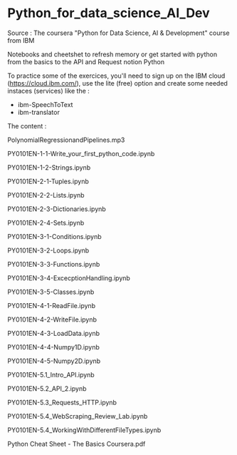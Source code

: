 # Python_for_data_science_AI_Dev
Source : The coursera "Python for Data Science, AI & Development" course from IBM

Notebooks and cheetshet to refresh memory or get started with python from the basics
to the API and Request notion Python

To practice some of the exercices, you'll need to sign up on the IBM cloud (https://cloud.ibm.com/),
use the lite (free) option and create some needed instaces (services) like the :
- ibm-SpeechToText
- ibm-translator


The content : 

 PolynomialRegressionandPipelines.mp3
 
 PY0101EN-1-1-Write_your_first_python_code.ipynb
 
 PY0101EN-1-2-Strings.ipynb
 
 PY0101EN-2-1-Tuples.ipynb
 
 PY0101EN-2-2-Lists.ipynb
 
 PY0101EN-2-3-Dictionaries.ipynb
 
 PY0101EN-2-4-Sets.ipynb
 
 PY0101EN-3-1-Conditions.ipynb
 
 PY0101EN-3-2-Loops.ipynb
 
 PY0101EN-3-3-Functions.ipynb
 
 PY0101EN-3-4-ExcecptionHandling.ipynb
 
 PY0101EN-3-5-Classes.ipynb
 
 PY0101EN-4-1-ReadFile.ipynb
 
 PY0101EN-4-2-WriteFile.ipynb
 
 PY0101EN-4-3-LoadData.ipynb
 
 PY0101EN-4-4-Numpy1D.ipynb
 
 PY0101EN-4-5-Numpy2D.ipynb
 
 PY0101EN-5.1_Intro_API.ipynb
 
 PY0101EN-5.2_API_2.ipynb
 
 PY0101EN-5.3_Requests_HTTP.ipynb
 
 PY0101EN-5.4_WebScraping_Review_Lab.ipynb
 
 PY0101EN-5.4_WorkingWithDifferentFileTypes.ipynb
 
Python Cheat Sheet - The Basics Coursera.pdf

